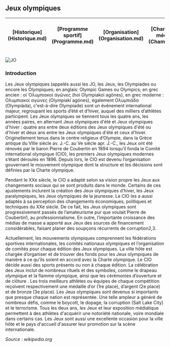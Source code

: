 ## Jeux olympiques
<table>
    <thead>
        <tr>
            <th align="center" >[Historique](Historique.md)</th>
            <th align="center">[Programme sportif](Programme.md)</th>
            <th align="center">[Organisation](Organisation.md)</th>
            <th align="center">[Champions et médaillés](Champions.md)</th>
            <th align="center">[Enjeux économiques et médiatiques](Enjeux.md)</th>
            <th align="center">[Olympisme et politique](Politique.md)</th>
        </tr>
    </thead>
</table>

![JO](https://previews.123rf.com/images/boroda/boroda1203/boroda120300007/12971698-Jeux-olympiques-d-anneaux-symbole-des-jeux-olympiques-Isol-sur-fond-illustration-vectorielle-blanc-Banque-d'images.jpg)


### Introduction

Les Jeux olympiques (appelés aussi les JO, les Jeux, les Olympiades ou encore les Olympiques; en anglais: Olympic Games ou Olympics; en grec ancien : οἱ Ὀλυμπιακοὶ ἀγῶνες (hoi Olympiakoì agônes), en grec moderne : Ολυμπιακοί αγώνες (Olympiakí agónes), également Oλυμπιάδα (Olympiáda), c'est-à-dire Olympiade) sont un événement international majeur, regroupant les sports d’été et d’hiver, auquel des milliers d’athlètes participent. Les Jeux olympiques se tiennent tous les quatre ans, les années paires, en alternant Jeux olympiques d'été et Jeux olympiques d'hiver : quatre ans entre deux éditions des Jeux olympiques d'été ou d'hiver et deux ans entre les Jeux olympiques d'été et ceux d'hiver. Originellement tenus dans le centre religieux d’Olympie, dans la Grèce antique du VIIIe siècle av. J.-C. au Ve siècle apr. J.-C., les Jeux ont été rénovés par le baron Pierre de Coubertin en 1894 lorsqu’il fonda le Comité international olympique (CIO), les premiers Jeux olympiques modernes s’étant déroulés en 1896. Depuis lors, le CIO est devenu l’organisation gouvernant le mouvement olympique dont la structure et les décisions sont définies par la Charte olympique.

Pendant le XXe siècle, le CIO a adapté selon sa vision propre les Jeux aux changements sociaux qui se sont produits dans le monde. Certains de ces ajustements inclurent la création des Jeux olympiques d’hiver, les Jeux paralympiques, les Jeux olympiques de la jeunesse. Le CIO les a aussi adaptés à sa perception des changements économiques, politiques et techniques du XXe siècle. De ce fait, les Jeux olympiques sont progressivement passés de l’amateurisme pur que voulait Pierre de Coubertin1, au professionnalisme. En outre, l’importante croissance des médias de masse a apporté aux Jeux des sources de financement considérables, faisant planer des soupçons récurrents de corruption2,3.

Actuellement, les mouvements olympiques comprennent les fédérations sportives internationales, les comités nationaux olympiques et l’organisation de comités pour chaque édition des Jeux olympiques. La ville hôte est chargée d’organiser et de trouver des fonds pour les Jeux olympiques de manière à ce qu’ils soient en accord avec la Charte olympique. Le CIO décide aussi des sports présents ou non à chaque édition. La célébration des Jeux inclut de nombreux rituels et des symboles, comme le drapeau olympique et la flamme olympique, ainsi que les cérémonies d’ouverture et de clôture . Les trois meilleurs athlètes ou équipes de chaque compétition reçoivent respectivement une médaille d’or (1re place), d’argent (2e place) et de bronze (3e place). Les Jeux olympiques sont devenus si importants que presque chaque nation est représentée. Une telle ampleur a généré de nombreux défis, comme le boycott, le dopage, la corruption (Salt Lake City) et le terrorisme. Tous les deux ans, les Jeux et leur exposition médiatique permettent à des athlètes d'acquérir une notoriété nationale, voire mondiale dans certains cas. Les Jeux sont aussi une excellente occasion pour la ville hôte et le pays d'accueil d'assurer leur promotion sur la scène internationale.

_Source : wikipedia.org_
